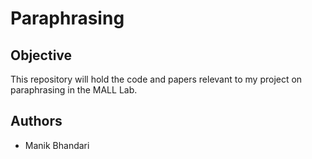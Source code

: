 # Paraphrasing 

## Objective

This repository will hold the code and papers relevant to my project on paraphrasing in the MALL Lab. 

## Authors

* Manik Bhandari
